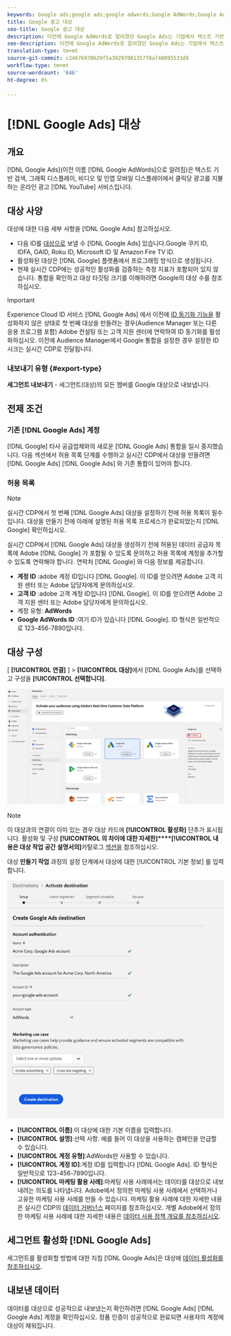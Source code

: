 ```yaml
---
keywords: Google ads;google ads;google adwords;Google AdWords;Google Adwords
title: Google 광고 대상
seo-title: Google 광고 대상
description: 이전에 Google AdWords로 알려졌던 Google Ads는 기업에서 텍스트 기반 검색, 그래픽 디스플레이, YouTube 비디오 및 인앱 모바일 디스플레이에서 클릭당 광고를 지불하는 온라인 광고 서비스입니다.
seo-description: 이전에 Google AdWords로 알려졌던 Google Ads는 기업에서 텍스트 기반 검색, 그래픽 디스플레이, YouTube 비디오 및 인앱 모바일 디스플레이에서 클릭당 광고를 지불하는 온라인 광고 서비스입니다.
translation-type: tm+mt
source-git-commit: c24676970629f5a39297001357f8af40895533d9
workflow-type: tm+mt
source-wordcount: '646'
ht-degree: 0%

---
```



# [!DNL Google Ads] 대상

## 개요

[!DNL Google Ads](이전 이름 [!DNL Google AdWords]으로 알려짐)은 텍스트 기반 검색, 그래픽 디스플레이, 비디오 및 인앱 모바일 디스플레이에서 클릭당 광고를 지불하는 온라인 광고 [!DNL YouTube] 서비스입니다.

## 대상 사양

대상에 대한 다음 세부 사항을 [!DNL Google Ads] 참고하십시오.

* 다음 ID를 [대상으로](../../../identity-service/namespaces.md) 보낼 수 [!DNL Google Ads] 있습니다.Google 쿠키 ID, IDFA, GAID, Roku ID, Microsoft ID 및 Amazon Fire TV ID.
* 활성화된 대상은 [!DNL Google] 플랫폼에서 프로그래밍 방식으로 생성됩니다.
* 현재 실시간 CDP에는 성공적인 활성화를 검증하는 측정 지표가 포함되어 있지 않습니다. 통합을 확인하고 대상 타깃팅 크기를 이해하려면 Google의 대상 수를 참조하십시오.

>[!IMPORTANT]
>
>Experience Cloud ID 서비스 [!DNL Google Ads] 에서 이전에 [ID 동기화 기능을](https://experienceleague.adobe.com/docs/id-service/using/id-service-api/methods/idsync.html) 활성화하지 않은 상태로 첫 번째 대상을 만들려는 경우(Audience Manager 또는 다른 응용 프로그램 포함) Adobe 컨설팅 또는 고객 지원 센터에 연락하여 ID 동기화를 활성화하십시오. 이전에 Audience Manager에서 Google 통합을 설정한 경우 설정한 ID 시크는 실시간 CDP로 전달됩니다.

### 내보내기 유형 {#export-type}

**세그먼트 내보내기** - 세그먼트(대상)의 모든 멤버를 Google 대상으로 내보냅니다.

## 전제 조건

### 기존 [!DNL Google Ads] 계정

[!DNL Google] 타사 공급업체와의 새로운 [!DNL Google Ads] 통합을 일시 중지했습니다. 다음 섹션에서 허용 목록 단계를 수행하고 실시간 CDP에서 대상을 만들려면 [!DNL Google Ads] [!DNL Google Ads] 와 기존 통합이 있어야 합니다.

### 허용 목록

>[!NOTE]
>
>실시간 CDP에서 첫 번째 [!DNL Google Ads] 대상을 설정하기 전에 허용 목록이 필수입니다. 대상을 만들기 전에 아래에 설명된 허용 목록 프로세스가 완료되었는지 [!DNL Google] 확인하십시오.

실시간 CDP에서 [!DNL Google Ads] 대상을 생성하기 전에 허용된 데이터 공급자 목록에 Adobe [!DNL Google] 가 포함될 수 있도록 문의하고 허용 목록에 계정을 추가할 수 있도록 연락해야 합니다. 연락처 [!DNL Google] 와 다음 정보를 제공합니다.

* **계정 ID** :adobe 계정 ID입니다 [!DNL Google]. 이 ID를 얻으려면 Adobe 고객 지원 센터 또는 Adobe 담당자에게 문의하십시오.
* **고객 ID** :adobe 고객 계정 ID입니다 [!DNL Google]. 이 ID를 얻으려면 Adobe 고객 지원 센터 또는 Adobe 담당자에게 문의하십시오.
* 계정 유형: **AdWords**
* **Google AdWords ID** :여기 ID가 있습니다 [!DNL Google]. ID 형식은 일반적으로 123-456-7890입니다.

## 대상 구성

[ **[!UICONTROL 연결]** ] > **[!UICONTROL 대상]**&#x200B;에서 [!DNL Google Ads]를 선택하고 구성을 **[!UICONTROL 선택합니다]**.

![Google 광고 대상 연결](../../assets/catalog/advertising/google-ads-destination/catalog.png)

>[!NOTE]
>
>이 대상과의 연결이 이미 있는 경우 대상 카드에 **[!UICONTROL 활성화]** 단추가 표시됩니다. 활성화 및 구성 **[!UICONTROL 의 차이에 대한 자세한]****[!UICONTROL 내용은 대상 작업 공간 설명서의]**&#x200B;카탈로그 [섹션을](../../ui/destinations-workspace.md#catalog) 참조하십시오.

대상 **만들기 작업** 과정의 설정 단계에서 대상에 대한 [!UICONTROL 기본 정보] 를 입력합니다.

![기본 정보 Google 광고](../../assets/catalog/advertising/google-ads-destination/setup.png)

* **[!UICONTROL 이름]**:이 대상에 대한 기본 이름을 입력합니다.
* **[!UICONTROL 설명]**:선택 사항. 예를 들어 이 대상을 사용하는 캠페인을 언급할 수 있습니다.
* **[!UICONTROL 계정 유형]**:AdWords만 사용할 수 있습니다.
* **[!UICONTROL 계정 ID]**:계정 ID를 입력합니다 [!DNL Google Ads]. ID 형식은 일반적으로 123-456-7890입니다.
* **[!UICONTROL 마케팅 활용 사례]**:마케팅 사용 사례에서는 데이터를 대상으로 내보내려는 의도를 나타냅니다. Adobe에서 정의한 마케팅 사용 사례에서 선택하거나 고유한 마케팅 사용 사례를 만들 수 있습니다. 마케팅 활용 사례에 대한 자세한 내용은 실시간 CDP의 [데이터 거버넌스](../../../rtcdp/privacy/data-governance-overview.md#destinations) 페이지를 참조하십시오. 개별 Adobe에서 정의한 마케팅 사용 사례에 대한 자세한 내용은 [데이터 사용 정책 개요를 참조하십시오](../../../data-governance/policies/overview.md#core-actions).

## 세그먼트 활성화 [!DNL Google Ads]

세그먼트를 활성화할 방법에 대한 지침 [!DNL Google Ads]은 대상에 [데이터 활성화를 참조하십시오](../../ui/activate-destinations.md).

## 내보낸 데이터

데이터를 대상으로 성공적으로 내보냈는지 확인하려면 [!DNL Google Ads] [!DNL Google Ads] 계정을 확인하십시오. 정품 인증이 성공적으로 완료되면 사용자의 계정에 대상이 채워집니다.